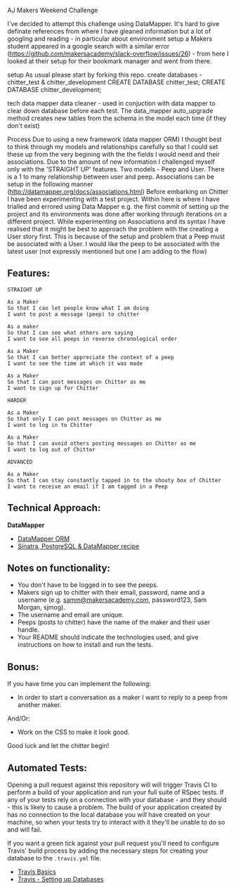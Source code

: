 
AJ Makers Weekend Challenge

I've decided to attempt this challenge using DataMapper.
It's hard to give definate references from where I have gleaned information but a lot of googling and reading - in particular about environment setup a Makers student appeared in a google search with a similar error (https://github.com/makersacademy/slack-overflow/issues/26) - from here I looked at their setup for their bookmark manager and went from there.


setup
As usual please start by forking this repo.
create databases - chitter_test & chitter_development
CREATE DATABASE chitter_test;
CREATE DATABASE chitter_development;


tech
data mapper
data cleaner - used in conjuction with data mapper to clear down database before each test. The data_mapper auto_upgrade method creates new tables from the schema in the model each time (if they don't exist)

Process
Due to using a new framework (data mapper ORM) I thought best to think through my models and relationships carefully so that I could set these up from the very begining with the the fields I would need and their associations.
Due to the amount of new information I challenged myself only with the 'STRAIGHT UP' features.
Two models - Peep and User. There is a 1 to many relationship between user and peep. 
Associations can be setup in the following manner (http://datamapper.org/docs/associations.html)
Before embarking on Chitter I have been experimenting with a test project. Within here is where I have trialled and errored using Data Mapper e.g. the first commit of setting up the project and its environments was done after working through iterations on a different project.
While experimenting on Associations and its syntax I have realised that it might be best to approach the problem with the creating a User story first. This is because of the setup and problem that a Peep must be associated with a User. I would like the peep to be associated with the latest user (not expressly mentioned but one I am adding to the flow)



Features:
-------

```
STRAIGHT UP

As a Maker
So that I can let people know what I am doing  
I want to post a message (peep) to chitter

As a maker
So that I can see what others are saying  
I want to see all peeps in reverse chronological order

As a Maker
So that I can better appreciate the context of a peep
I want to see the time at which it was made

As a Maker
So that I can post messages on Chitter as me
I want to sign up for Chitter

HARDER

As a Maker
So that only I can post messages on Chitter as me
I want to log in to Chitter

As a Maker
So that I can avoid others posting messages on Chitter as me
I want to log out of Chitter

ADVANCED

As a Maker
So that I can stay constantly tapped in to the shouty box of Chitter
I want to receive an email if I am tagged in a Peep
```

Technical Approach:
-----

**DataMapper**
- [DataMapper ORM](https://datamapper.org/)
- [Sinatra, PostgreSQL & DataMapper recipe](http://recipes.sinatrarb.com/p/databases/postgresql-datamapper)


Notes on functionality:
------

* You don't have to be logged in to see the peeps.
* Makers sign up to chitter with their email, password, name and a username (e.g. samm@makersacademy.com, password123, Sam Morgan, sjmog).
* The username and email are unique.
* Peeps (posts to chitter) have the name of the maker and their user handle.
* Your README should indicate the technologies used, and give instructions on how to install and run the tests.

Bonus:
-----

If you have time you can implement the following:

* In order to start a conversation as a maker I want to reply to a peep from another maker.

And/Or:

* Work on the CSS to make it look good.

Good luck and let the chitter begin!


Automated Tests:
-----

Opening a pull request against this repository will will trigger Travis CI to perform a build of your application and run your full suite of RSpec tests. If any of your tests rely on a connection with your database - and they should - this is likely to cause a problem. The build of your application created by has no connection to the local database you will have created on your machine, so when your tests try to interact with it they'll be unable to do so and will fail.

If you want a green tick against your pull request you'll need to configure Travis' build process by adding the necessary steps for creating your database to the `.travis.yml` file.

- [Travis Basics](https://docs.travis-ci.com/user/tutorial/)
- [Travis - Setting up Databases](https://docs.travis-ci.com/user/database-setup/)
